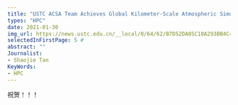```yaml
---
title: "USTC ACSA Team Achieves Global Kilometer-Scale Atmospheric Simulation on Sunway Supercomputer"
types: "HPC"
date: 2021-01-30
img_url: https://news.ustc.edu.cn/__local/0/64/62/B7D52DA05C10A293BB4C4BFEE41_DABADAE3_B19DF.png
selectedInFirstPage: 5 # 
abstract: ""
Journalist:
- Shaojie Tan
KeyWords:
- HPC
---
```


祝贺！！！